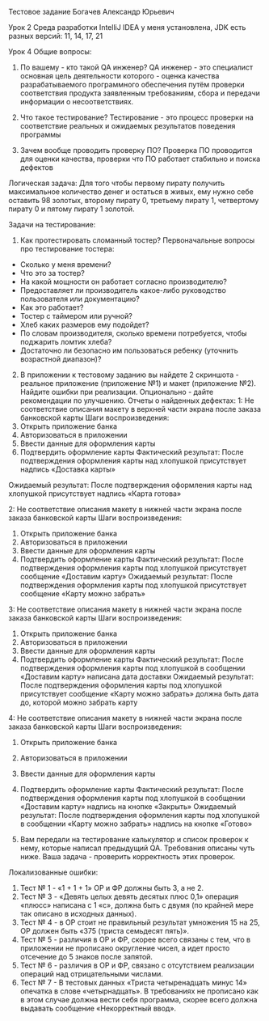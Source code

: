 Тестовое задание Богачев Александр Юрьевич

Урок 2
Среда разработки IntelliJ IDEA у меня установлена, JDK есть разных версий: 11, 14, 17, 21

Урок 4
Общие вопросы:
1. По вашему - кто такой QA инженер?
QA инженер - это специалист основная цель деятельности которого - оценка качества разрабатываемого программного обеспечения путём проверки соответствия продукта заявленным требованиям, сбора и передачи информации о несоответствиях.

2. Что такое тестирование?
Тестирование - это процесс проверки на соответствие реальных и ожидаемых результатов поведения программы

3. Зачем вообще проводить проверку ПО?
Проверка ПО проводится для оценки качества, проверки что ПО работает стабильно и поиска дефектов


Логическая задача:
Для того чтобы первому пирату получить максимальное количество денег и остаться в живых, ему нужно себе оставить 98 золотых, второму пирату 0, третьему пирату 1, четвертому пирату 0 и пятому пирату 1 золотой.


 
Задачи на тестирование:
1. Как протестировать сломанный тостер?
Первоначальные вопросы про тестирование тостера: 
-	Сколько у меня времени? 
-	Что это за тостер? 
-	На какой мощности он работает согласно производителю? 
-	Предоставляет ли производитель какое-либо руководство пользователя или документацию? 
-	Как это работает? 
-	Тостер с таймером или ручной? 
-	Хлеб каких размеров ему подойдет? 
-	По словам производителя, сколько времени потребуется, чтобы поджарить ломтик хлеба? 
-	Достаточно ли безопасно им пользоваться ребенку (уточнить возрастной диапазон)?


2. В приложении к тестовому заданию вы найдете 2 скриншота - реальное приложение (приложение №1) и макет (приложение №2). Найдите ошибки при реализации. Опционально - дайте рекомендации по улучшению.
Отчеты о найденных дефектах:
1: Не соответствие описания макету в верхней части экрана после заказа банковской карты
Шаги воспроизведения:
1.	Открыть приложение банка
2.	Авторизоваться в приложении
3.	Ввести данные для оформления карты
4.	Подтвердить оформление карты
Фактический результат: После подтверждения оформления карты над хлопушкой присутствует надпись «Доставка карты»

Ожидаемый результат: После подтверждения оформления карты над хлопушкой присутствует надпись «Карта готова»

2: Не соответствие описания макету в нижней части экрана после заказа банковской карты
Шаги воспроизведения:
1.	Открыть приложение банка
2.	Авторизоваться в приложении
3.	Ввести данные для оформления карты
4.	Подтвердить оформление карты
Фактический результат: После подтверждения оформления карты под хлопушкой присутствует сообщение «Доставим карту»
Ожидаемый результат: После подтверждения оформления карты под хлопушкой присутствует сообщение «Карту можно забрать»

3: Не соответствие описания макету в нижней части экрана после заказа банковской карты
Шаги воспроизведения:
1.	Открыть приложение банка
2.	Авторизоваться в приложении
3.	Ввести данные для оформления карты
4.	Подтвердить оформление карты
Фактический результат: После подтверждения оформления карты под хлопушкой в сообщении «Доставим карту» написана дата доставки
Ожидаемый результат: После подтверждения оформления карты под хлопушкой присутствует сообщение «Карту можно забрать» должна быть дата до, которой можно забрать карту

4: Не соответствие описания макету в нижней части экрана после заказа банковской карты
Шаги воспроизведения:
1.	Открыть приложение банка
2.	Авторизоваться в приложении
3.	Ввести данные для оформления карты
4.	Подтвердить оформление карты
Фактический результат: После подтверждения оформления карты под хлопушкой в сообщении «Доставим карту» надпись на кнопке «Закрыть»
Ожидаемый результат: После подтверждения оформления карты под хлопушкой в сообщении «Карту можно забрать» надпись на кнопке «Готово»


 
3. Вам передали на тестирование калькулятор и список проверок к нему, которые написал предыдущий QA. Требования описаны чуть ниже. Ваша задача - проверить корректность этих проверок.

Локализованные ошибки:
1. Тест № 1 - «1 + 1 + 1» ОР и ФР должны быть 3, а не 2.
2. Тест № 3 - «Девять целых девять десятых плюс 0,1» операция «плюсс» написана с 1 «с», должна быть с двумя (по крайней мере так описано в исходных данных).
3. Тест № 4 - в ОР стоит не правильный результат умножения 15 на 25, ОР должен быть «375 (триста семьдесят пять)».
4. Тест № 5 - различия в ОР и ФР, скорее всего связаны с тем, что в приложении не прописано округление чисел, а идет просто отсечение до 5 знаков после запятой.
5. Тест № 6 - различия в ОР и ФР, связано с отсутствием реализации операций над отрицательными числами.
6. Тест № 7 - В тестовых данных «Триста четыренадцать минус 14» опечатка в слове «четырнадцать». В требованиях  не прописано как в этом случае должна вести себя программа, скорее всего должна выдавать сообщение «Некорректный ввод».

